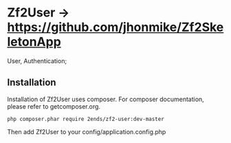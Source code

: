 Zf2User -> https://github.com/jhonmike/Zf2SkeletonApp
=====================================================

User, Authentication;

Installation
------------

Installation of Zf2User uses composer. For composer documentation, please refer to getcomposer.org.

	php composer.phar require 2ends/zf2-user:dev-master

Then add Zf2User to your config/application.config.php
